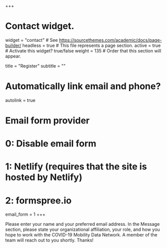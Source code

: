 +++
# Contact widget.
widget = "contact"  # See https://sourcethemes.com/academic/docs/page-builder/
headless = true  # This file represents a page section.
active = true  # Activate this widget? true/false
weight = 135  # Order that this section will appear.

title = "Register"
subtitle = ""

# Automatically link email and phone?
autolink = true

# Email form provider
#   0: Disable email form
#   1: Netlify (requires that the site is hosted by Netlify)
#   2: formspree.io
email_form = 1
+++

Please enter your name and your preferred email address. In the Message section, please state your organizational affiliation, your role, and how you hope to work with the COVID-19 Mobility Data Network. A member of the team will reach out to you shortly. Thanks!